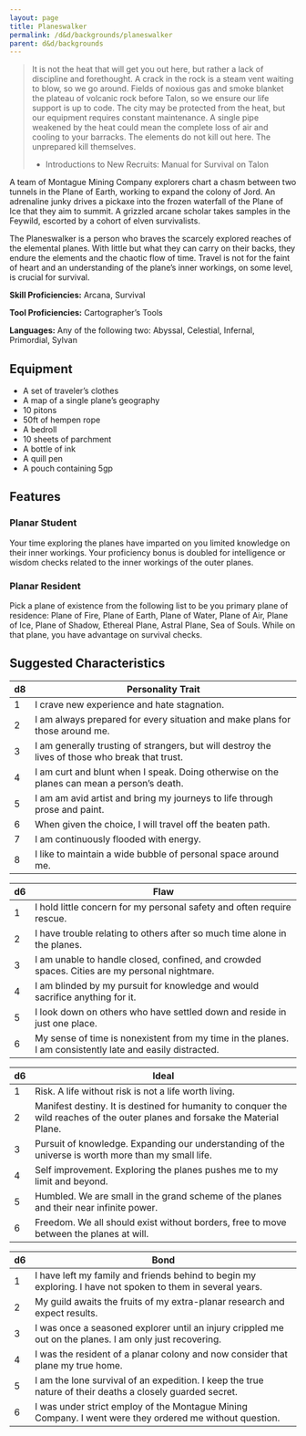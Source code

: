 ```yaml
---
layout: page
title: Planeswalker
permalink: /d&d/backgrounds/planeswalker
parent: d&d/backgrounds
---
```


> It is not the heat that will get you out here, but rather a lack of discipline and forethought. A crack in the rock is a steam vent waiting to blow, so we go around. Fields of noxious gas and smoke blanket the plateau of volcanic rock before Talon, so we ensure our life support is up to code. The city may be protected from the heat, but our equipment requires constant maintenance. A single pipe weakened by the heat could mean the complete loss of air and cooling to your barracks. The elements do not kill out here. The unprepared kill themselves.
>
> - Introductions to New Recruits: Manual for Survival on Talon

A team of Montague Mining Company explorers chart a chasm between two tunnels in the Plane of Earth, working to expand the colony of Jord. An adrenaline junky drives a pickaxe into the frozen waterfall of the Plane of Ice that they aim to summit. A grizzled arcane scholar takes samples in the Feywild, escorted by a cohort of elven survivalists.

The Planeswalker is a person who braves the scarcely explored reaches of the elemental planes. With little but what they can carry on their backs, they endure the elements and the chaotic flow of time. Travel is not for the faint of heart and an understanding of the plane’s inner workings, on some level, is crucial for survival.

**Skill Proficiencies:** Arcana, Survival

**Tool Proficiencies:** Cartographer’s Tools

**Languages:** Any of the following two: Abyssal, Celestial, Infernal, Primordial, Sylvan

## Equipment

- A set of traveler’s clothes
- A map of a single plane’s geography
- 10 pitons
- 50ft of hempen rope
- A bedroll
- 10 sheets of parchment
- A bottle of ink
- A quill pen
- A pouch containing 5gp

## Features

### Planar Student

Your time exploring the planes have imparted on you limited knowledge on their inner workings. Your proficiency bonus is doubled for intelligence or wisdom checks related to the inner workings of the outer planes.

### Planar Resident

Pick a plane of existence from the following list to be you primary plane of residence: Plane of Fire, Plane of Earth, Plane of Water, Plane of Air, Plane of Ice, Plane of Shadow, Ethereal Plane, Astral Plane, Sea of Souls. While on that plane, you have advantage on survival checks.

## Suggested Characteristics

| d8 | Personality Trait |
| -- | ----------------- |
| 1  | I crave new experience and hate stagnation. |
| 2  | I am always prepared for every situation and make plans for those around me. |
| 3  | I am generally trusting of strangers, but will destroy the lives of those who break that trust. |
| 4  | I am curt and blunt when I speak. Doing otherwise on the planes can mean a person’s death. |
| 5  | I am am avid artist and bring my journeys to life through prose and paint. |
| 6  | When given the choice, I will travel off the beaten path. |
| 7  | I am continuously flooded with energy. |
| 8  | I like to maintain a wide bubble of personal space around me. |

| d6 | Flaw |
| -- | ---- |
| 1  | I hold little concern for my personal safety and often require rescue. |
| 2  | I have trouble relating to others after so much time alone in the planes. |
| 3  | I am unable to handle closed, confined, and crowded spaces. Cities are my personal nightmare. |
| 4  | I am blinded by my pursuit for knowledge and would sacrifice anything for it. |
| 5  | I look down on others who have settled down and reside in just one place. |
| 6  | My sense of time is nonexistent from my time in the planes. I am consistently late and easily distracted.  |

| d6 | Ideal |
| -- | ----- |
| 1  | Risk. A life without risk is not a life worth living. |
| 2  | Manifest destiny. It is destined for humanity to conquer the wild reaches of the outer planes and forsake the Material Plane. |
| 3  | Pursuit of knowledge. Expanding our understanding of the universe is worth more than my small life. |
| 4  | Self improvement. Exploring the planes pushes me to my limit and beyond. |
| 5  | Humbled. We are small in the grand scheme of the planes and their near infinite power. |
| 6  | Freedom. We all should exist without borders, free to move between the planes at will. |

| d6 | Bond |
| -- | ---- |
| 1  | I have left my family and friends behind to begin my exploring. I have not spoken to them in several years.  |
| 2  | My guild awaits the fruits of my extra-planar research and expect results. |
| 3  | I was once a seasoned explorer until an injury crippled me out on the planes. I am only just recovering. |
| 4  | I was the resident of a planar colony and now consider that plane my true home. |
| 5  | I am the lone survival of an expedition. I keep the true nature of their deaths a closely guarded secret. |
| 6  | I was under strict employ of the Montague Mining Company. I went were they ordered me without question. |

